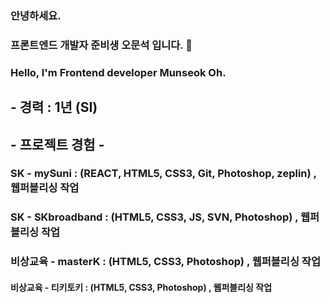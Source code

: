 ### 안녕하세요.
### 프론트엔드 개발자 준비생 오문석 입니다. 👋
### Hello, I'm Frontend developer Munseok Oh.

## - 경력 : 1년 (SI)
## - 프로젝트 경험 - 
### SK - mySuni : (REACT, HTML5, CSS3, Git, Photoshop, zeplin) , 웹퍼블리싱 작업
### SK - SKbroadband : (HTML5, CSS3, JS, SVN, Photoshop) , 웹퍼블리싱 작업
### 비상교육 - masterK : (HTML5, CSS3, Photoshop) , 웹퍼블리싱 작업
#### 비상교육 - 티키토키 : (HTML5, CSS3, Photoshop) , 웹퍼블리싱 작업

<!--
**journy002/journy002** is a ✨ _special_ ✨ repository because its `README.md` (this file) appears on your GitHub profile.

Here are some ideas to get you started:

- 🔭 I’m currently working on ...
- 🌱 I’m currently learning ...
- 👯 I’m looking to collaborate on ...
- 🤔 I’m looking for help with ...
- 💬 Ask me about ...
- 📫 How to reach me: ...
- 😄 Pronouns: ...
- ⚡ Fun fact: ...
-->
